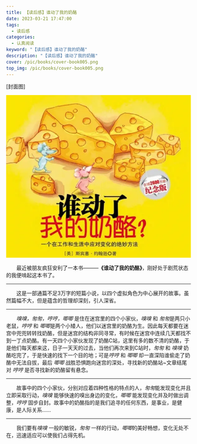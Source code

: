 ```yaml
---
title: 【读后感】谁动了我的奶酪
date: 2023-03-21 17:47:00
tags: 
  - 读后感
categories: 
  - 认真阅读
keyword: "【读后感】谁动了我的奶酪"
description: "【读后感】谁动了我的奶酪"
cover: /pic/books/cover-book005.png
top_img: /pic/books/cover-book005.png
---
```


[封面图]

![封面图](../pic/books/cover-book005.png)

<p style="text-indent:2em;">最近被朋友疯狂安利了一本书———<b>《谁动了我的奶酪》</b>，刚好处于剧荒状态的我便啃起这本书了。</p>

---

<p style="text-indent:2em;">这是一部通篇不足3万字的短篇小说，以四个虚拟角色为中心展开的故事。虽然篇幅不大，但是蕴含的哲理却深刻，引人深省。</p>

---

<p style="text-indent:2em;"><i>嗅嗅，匆匆，哼哼，唧唧</i> 是住在迷宫里的四个小家伙，<i>嗅嗅</i> 和 <i>匆匆</i>是两只小老鼠，<i>哼哼</i> 和 <i>唧唧</i >是两个小矮人，他们以迷宫里的奶酪为生。因此每天都要在迷宫中兜兜转转找奶酪，但是迷宫的结构非同寻常，有时候在迷宫中连续几天都找不到一丁点奶酪。有一天四个小家伙发现了奶酪C站，这里有多的数不清的奶酪，于是他们每天都来这，日子一天天的过去，当他们再次来到C站时，<i>匆匆</i> 和 <i>嗅嗅</i> 奶酪吃完了，于是快速的找下一个目的地；可是<i>哼哼</i> 和 <i>唧唧</i> 却一直深陷谁偷走了奶酪中无法自拔，最后 <i>唧唧</i> 战胜恐惧跑向迷宫的深处，寻找新的奶酪站~文章结尾对 <i>哼哼</i> 是否寻找新的奶酪留有悬念。</p>

---

<p style="text-indent:2em;">故事中的四个小家伙，分别对应着四种性格的特点的人，<i>匆匆</i>能发现变化并且立即采取行动，<i>嗅嗅</i> 能够快速的嗅出身边的变化，<i>唧唧</i> 能发现变化并及时做出调整，<i>哼哼</i> 固步自封。故事中的奶酪指的是我们追寻的任何东西，是事业，是健康，是人际关系……</p>

---

<p style="text-indent:2em;">我们要有<i>嗅嗅</i> 一般的敏锐，<i>匆匆</i> 一样的行动，<i>唧唧</i>的美好畅想，变化无处不在，迅速适应可以使我们占得先机。</p>